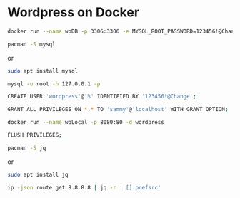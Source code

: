# Wordpress on Docker
```bash
docker run --name wpDB -p 3306:3306 -e MYSQL_ROOT_PASSWORD=123456!@Change -d mysql:latest
```
```bash
pacman -S mysql
```
or
```bash
sudo apt install mysql
```
```bash
mysql -u root -h 127.0.0.1 -p
```
```bash
CREATE USER 'wordpress'@'%' IDENTIFIED BY '123456!@Change';
```
```bash
GRANT ALL PRIVILEGES ON *.* TO 'sammy'@'localhost' WITH GRANT OPTION;
```
```bash
docker run --name wpLocal -p 8080:80 -d wordpress
```
```bash
FLUSH PRIVILEGES;
```
```bash
pacman -S jq
```
or
```bash
sudo apt install jq
```
```bash
ip -json route get 8.8.8.8 | jq -r '.[].prefsrc'
```
